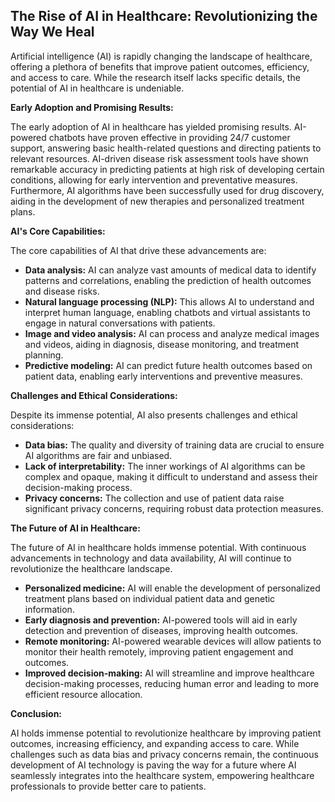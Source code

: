 ## The Rise of AI in Healthcare: Revolutionizing the Way We Heal

Artificial intelligence (AI) is rapidly changing the landscape of healthcare, offering a plethora of benefits that improve patient outcomes, efficiency, and access to care. While the research itself lacks specific details, the potential of AI in healthcare is undeniable.

**Early Adoption and Promising Results:**

The early adoption of AI in healthcare has yielded promising results. AI-powered chatbots have proven effective in providing 24/7 customer support, answering basic health-related questions and directing patients to relevant resources. AI-driven disease risk assessment tools have shown remarkable accuracy in predicting patients at high risk of developing certain conditions, allowing for early intervention and preventative measures. Furthermore, AI algorithms have been successfully used for drug discovery, aiding in the development of new therapies and personalized treatment plans.

**AI's Core Capabilities:**

The core capabilities of AI that drive these advancements are:

* **Data analysis:** AI can analyze vast amounts of medical data to identify patterns and correlations, enabling the prediction of health outcomes and disease risks.
* **Natural language processing (NLP):** This allows AI to understand and interpret human language, enabling chatbots and virtual assistants to engage in natural conversations with patients.
* **Image and video analysis:** AI can process and analyze medical images and videos, aiding in diagnosis, disease monitoring, and treatment planning.
* **Predictive modeling:** AI can predict future health outcomes based on patient data, enabling early interventions and preventive measures.

**Challenges and Ethical Considerations:**

Despite its immense potential, AI also presents challenges and ethical considerations:

* **Data bias:** The quality and diversity of training data are crucial to ensure AI algorithms are fair and unbiased.
* **Lack of interpretability:** The inner workings of AI algorithms can be complex and opaque, making it difficult to understand and assess their decision-making process.
* **Privacy concerns:** The collection and use of patient data raise significant privacy concerns, requiring robust data protection measures.

**The Future of AI in Healthcare:**

The future of AI in healthcare holds immense potential. With continuous advancements in technology and data availability, AI will continue to revolutionize the healthcare landscape.

* **Personalized medicine:** AI will enable the development of personalized treatment plans based on individual patient data and genetic information.
* **Early diagnosis and prevention:** AI-powered tools will aid in early detection and prevention of diseases, improving health outcomes.
* **Remote monitoring:** AI-powered wearable devices will allow patients to monitor their health remotely, improving patient engagement and outcomes.
* **Improved decision-making:** AI will streamline and improve healthcare decision-making processes, reducing human error and leading to more efficient resource allocation.

**Conclusion:**

AI holds immense potential to revolutionize healthcare by improving patient outcomes, increasing efficiency, and expanding access to care. While challenges such as data bias and privacy concerns remain, the continuous development of AI technology is paving the way for a future where AI seamlessly integrates into the healthcare system, empowering healthcare professionals to provide better care to patients.

